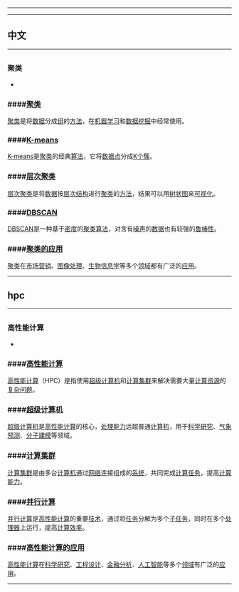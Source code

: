# 
___
___
## 中文
___
## 
### 聚类
- 
### ####[聚类](https://zh.wikipedia.org/wiki/聚类)
[聚类](https://zh.wikipedia.org/wiki/聚类)是将[数据](https://zh.wikipedia.org/wiki/数据)分成[组](https://zh.wikipedia.org/wiki/组)的[方法](https://zh.wikipedia.org/wiki/方法)，在[机器学习](https://zh.wikipedia.org/wiki/机器学习)和[数据挖掘](https://zh.wikipedia.org/wiki/数据挖掘)中经常使用。

### ####[K-means](https://zh.wikipedia.org/wiki/K-means)
[K-means](https://zh.wikipedia.org/wiki/K-means)是[聚类](https://zh.wikipedia.org/wiki/聚类)的经典[算法](https://zh.wikipedia.org/wiki/算法)，它将[数据点](https://zh.wikipedia.org/wiki/数据点)分成[K个](https://zh.wikipedia.org/wiki/K个)[簇](https://zh.wikipedia.org/wiki/簇)。

### ####[层次聚类](https://zh.wikipedia.org/wiki/层次聚类)
[层次聚类](https://zh.wikipedia.org/wiki/层次聚类)是将[数据](https://zh.wikipedia.org/wiki/数据)按[层次结构](https://zh.wikipedia.org/wiki/层次结构)进行[聚类](https://zh.wikipedia.org/wiki/聚类)的[方法](https://zh.wikipedia.org/wiki/方法)，结果可以用[树状图](https://zh.wikipedia.org/wiki/树状图)来[可视化](https://zh.wikipedia.org/wiki/可视化)。

### ####[DBSCAN](https://zh.wikipedia.org/wiki/DBSCAN)
[DBSCAN](https://zh.wikipedia.org/wiki/DBSCAN)是一种基于[密度](https://zh.wikipedia.org/wiki/密度)的[聚类](https://zh.wikipedia.org/wiki/聚类)[算法](https://zh.wikipedia.org/wiki/算法)，对含有[噪声](https://zh.wikipedia.org/wiki/噪声)的[数据](https://zh.wikipedia.org/wiki/数据)也有较强的[鲁棒性](https://zh.wikipedia.org/wiki/鲁棒性)。

### ####[聚类的应用](https://zh.wikipedia.org/wiki/聚类的应用)
[聚类](https://zh.wikipedia.org/wiki/聚类)在[市场营销](https://zh.wikipedia.org/wiki/市场营销)、[图像处理](https://zh.wikipedia.org/wiki/图像处理)、[生物信息学](https://zh.wikipedia.org/wiki/生物信息学)等多个[领域](https://zh.wikipedia.org/wiki/领域)都有广泛的[应用](https://zh.wikipedia.org/wiki/应用)。
___
## hpc
___
## 
### 高性能计算
- 
### ####[高性能计算](https://zh.wikipedia.org/wiki/高性能计算)
[高性能计算](https://zh.wikipedia.org/wiki/高性能计算)（HPC）是指使用[超级计算机](https://zh.wikipedia.org/wiki/超级计算机)和[计算集群](https://zh.wikipedia.org/wiki/计算集群)来解决需要大量[计算资源](https://zh.wikipedia.org/wiki/计算资源)的[复杂问题](https://zh.wikipedia.org/wiki/复杂问题)。

### ####[超级计算机](https://zh.wikipedia.org/wiki/超级计算机)
[超级计算机](https://zh.wikipedia.org/wiki/超级计算机)是[高性能计算](https://zh.wikipedia.org/wiki/高性能计算)的核心，[处理能力](https://zh.wikipedia.org/wiki/处理能力)远超普通[计算机](https://zh.wikipedia.org/wiki/计算机)，用于[科学研究](https://zh.wikipedia.org/wiki/科学研究)、[气象预测](https://zh.wikipedia.org/wiki/气象预测)、[分子建模](https://zh.wikipedia.org/wiki/分子建模)等领域。

### ####[计算集群](https://zh.wikipedia.org/wiki/计算集群)
[计算集群](https://zh.wikipedia.org/wiki/计算集群)是由多台[计算机](https://zh.wikipedia.org/wiki/计算机)通过[网络](https://zh.wikipedia.org/wiki/网络)连接组成的[系统](https://zh.wikipedia.org/wiki/系统)，共同完成[计算任务](https://zh.wikipedia.org/wiki/计算任务)，提高[计算能力](https://zh.wikipedia.org/wiki/计算能力)。

### ####[并行计算](https://zh.wikipedia.org/wiki/并行计算)
[并行计算](https://zh.wikipedia.org/wiki/并行计算)是[高性能计算](https://zh.wikipedia.org/wiki/高性能计算)的重要[技术](https://zh.wikipedia.org/wiki/技术)，通过将[任务](https://zh.wikipedia.org/wiki/任务)分解为多个[子任务](https://zh.wikipedia.org/wiki/子任务)，同时在多个[处理器](https://zh.wikipedia.org/wiki/处理器)上运行，提高[计算效率](https://zh.wikipedia.org/wiki/计算效率)。

### ####[高性能计算的应用](https://zh.wikipedia.org/wiki/高性能计算的应用)
[高性能计算](https://zh.wikipedia.org/wiki/高性能计算)在[科学研究](https://zh.wikipedia.org/wiki/科学研究)、[工程设计](https://zh.wikipedia.org/wiki/工程设计)、[金融分析](https://zh.wikipedia.org/wiki/金融分析)、[人工智能](https://zh.wikipedia.org/wiki/人工智能)等多个[领域](https://zh.wikipedia.org/wiki/领域)有广泛的[应用](https://zh.wikipedia.org/wiki/应用)。
___
